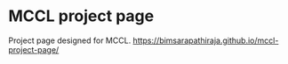 # MCCL project page

Project page designed for MCCL. https://bimsarapathiraja.github.io/mccl-project-page/
